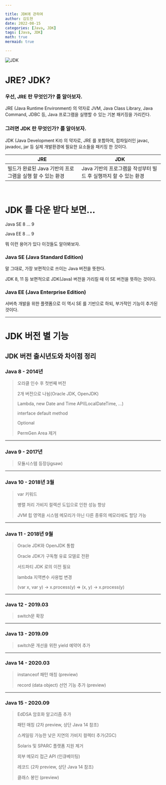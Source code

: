 ```yaml
---

title: JDK에 관하여
author: 김도현
date: 2022-08-15
categories: [Java, JDK]
tags: [Java, JDK]
math: true
mermaid: true

---
```


![JDK](https://img1.daumcdn.net/thumb/R1280x0/?scode=mtistory2&fname=https%3A%2F%2Fblog.kakaocdn.net%2Fdn%2FMk8as%2FbtqKsoI4jA3%2F5VnitlEi9njb43qk9kHuik%2Fimg.webp)

# JRE? JDK?

### 우선, JRE 란 무엇인가? 를 알아보자.

JRE (Java Runtime Environment) 의 약자로 JVM, Java Class Library, Java Command, JDBC 등, Java 프로그램을 실행할 수 있는 기본 패키징을 가리킨다.

### 그러면 JDK 란 무엇인가? 를 알아보자.

JDK (Java Development Kit) 의 약자로, JRE 를 포함하여, 컴파일러인 javac, javadoc, jar 등 실제 개발환경에 필요한 요소들을 패키징 한 것이다.

| JRE                                 | JDK                                     |
|-------------------------------------|-----------------------------------------|
| 빌드가 완료된 Java 기반의 프로그램을 실행 할 수 있는 환경 | Java 기반의 프로그램을 작성부터 빌드 후 실행까지 할 수 있는 환경 |

<br>

# JDK 를 다운 받다 보면...

Java SE 8 ... 9

Java EE 8 ... 9

뭐 이런 용어가 있다 이것들도 알아봐보자.

### Java SE (Java Standard Edition)

말 그대로, 가장 보편적으로 쓰이는 Java 버전을 뜻한다.

JDK 8, 11 등 보편적으로 JDK(Java) 버전을 가리킬 때 이 SE 버전을 뜻하는 것이다.

### Java EE (Java Enterprise Edition)

서버측 개발을 위한 플랫폼으로 이 역시 SE 를 기반으로 하되, 부가적인 기능이 추가된 것이다.

---

# JDK 버전 별 기능

## JDK 버전 출시년도와 차이점 정리

### Java 8 - 2014년

> 오라클 인수 후 첫번째 버전
>
> 2개 버전으로 나뉨(Oracle JDK, OpenJDK)
>
> Lambda, new Date and Time API(LocalDateTime, …)
>
> interface default method
>
> Optional
>
> PermGen Area 제거

---

### Java 9 - 2017년

> 모듈시스템 등장(jigsaw)

---

### Java 10 - 2018년 3월

> var 키워드
>
> 병렬 처리 가비지 컬렉션 도입으로 인한 성능 향상
>
> JVM 힙 영역을 시스템 메모리가 아닌 다른 종류의 메모리에도 할당 가능

---

### Java 11 - 2018년 9월

> Oracle JDK와 OpenJDK 통합
>
> Oracle JDK가 구독형 유료 모델로 전환
>
> 서드파티 JDK 로의 이전 필요
>
> lambda 지역변수 사용법 변경
>
> (var x, var y) -> x.process(y) => (x, y) -> x.process(y)

---

### Java 12 - 2019.03

> switch문 확장

---

### Java 13 - 2019.09

> switch문 개선을 위한 yield 예약어 추가

---

### Java 14 - 2020.03

> instanceof 패턴 매칭 (preview)
>
> record (data object) 선언 기능 추가 (preview)

---

### Java 15 - 2020.09

> EdDSA 암호화 알고리즘 추가
>
> 패턴 매칭 (2차 preview, 상단 Java 14 참조)
>
> 스케일링 가능한 낮은 지연의 가비지 컬렉터 추가(ZGC)
>
> Solaris 및 SPARC 플랫폼 지원 제거
>
> 외부 메모리 접근 API (인큐베이팅)
>
> 레코드 (2차 preview, 상단 Java 14 참조)
>
> 클래스 봉인 (preview)
